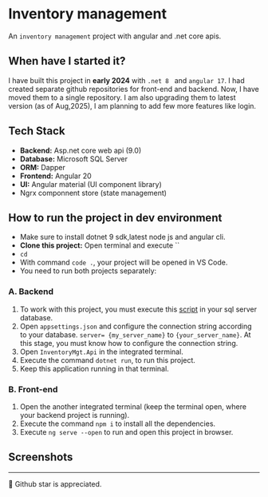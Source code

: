 # Inventory management

An `inventory management` project with angular and .net core apis.

## When have I started it?

I have built this project in **early 2024** with `.net 8 ` and `angular 17`. I had created separate github repositories for front-end and backend. Now, I have moved them to a single repository. I am also upgrading them to latest version (as of Aug,2025), I am planning to add few more features like login.

## Tech Stack

- **Backend:** Asp.net core web api (9.0)
- **Database:** Microsoft SQL Server
- **ORM:** Dapper
- **Frontend:** Angular 20
- **UI:** Angular material (UI component library)
- Ngrx componnent store (state management)

## How to run the project in dev environment

- Make sure to install dotnet 9 sdk,latest node js and angular cli.
- **Clone this project:** Open terminal and execute ``
- `cd `
- With command `code .`, your project will be opened in VS Code.
- You need to run both projects separately:

### A. Backend

1. To work with this project, you must execute this [script](./database/db.sql) in your sql server database.
2. Open `appsettings.json` and configure the connection string according to your database. `server= {my_server_name}` to `{your_server_name}`. At this stage, you must know how to configure the connection string.
3. Open `InventoryMgt.Api` in the integrated terminal.
4. Execute the command `dotnet run`, to run this project.
5. Keep this application running in that terminal.

### B. Front-end

1. Open the another integrated terminal (keep the terminal open, where your backend project is running).
2. Execute the command `npm i` to install all the dependencies.
3. Execute `ng serve --open` to run and open this project in browser.

## Screenshots

--- 

🙂 Github star is appreciated.
